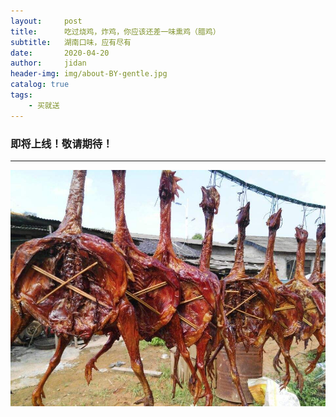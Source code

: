 ```yaml
---
layout:     post
title:      吃过烧鸡，炸鸡，你应该还差一味熏鸡（腊鸡）
subtitle:   湖南口味，应有尽有
date:       2020-04-20
author:     jidan
header-img: img/about-BY-gentle.jpg
catalog: true
tags:
    - 买就送
---
```

### 即将上线！敬请期待！
---
![](/img/te/8.jpg)